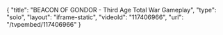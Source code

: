 {
    "title": "BEACON OF GONDOR - Third Age Total War Gameplay",
    "type": "solo",
    "layout": "iframe-static",
    "videoId": "117406966",
    "url": "\/tvpembed\/117406966"
}